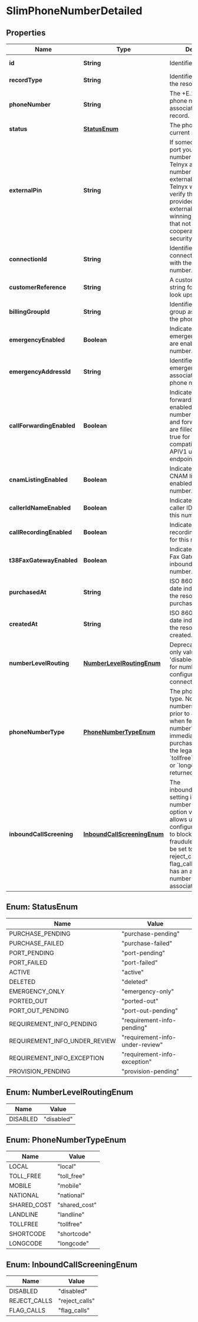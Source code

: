 

# SlimPhoneNumberDetailed


## Properties

| Name | Type | Description | Notes |
|------------ | ------------- | ------------- | -------------|
|**id** | **String** | Identifies the resource. |  [optional] [readonly] |
|**recordType** | **String** | Identifies the type of the resource. |  [optional] [readonly] |
|**phoneNumber** | **String** | The +E.164-formatted phone number associated with this record. |  [optional] [readonly] |
|**status** | [**StatusEnum**](#StatusEnum) | The phone number&#39;s current status. |  [optional] [readonly] |
|**externalPin** | **String** | If someone attempts to port your phone number away from Telnyx and your phone number has an external PIN set, Telnyx will attempt to verify that you provided the correct external PIN to the winning carrier. Note that not all carriers cooperate with this security mechanism. |  [optional] |
|**connectionId** | **String** | Identifies the connection associated with the phone number. |  [optional] |
|**customerReference** | **String** | A customer reference string for customer look ups. |  [optional] |
|**billingGroupId** | **String** | Identifies the billing group associated with the phone number. |  [optional] |
|**emergencyEnabled** | **Boolean** | Indicates whether emergency services are enabled for this number. |  [optional] [readonly] |
|**emergencyAddressId** | **String** | Identifies the emergency address associated with the phone number. |  [optional] [readonly] |
|**callForwardingEnabled** | **Boolean** | Indicates if call forwarding will be enabled for this number if forwards_to and forwarding_type are filled in. Defaults to true for backwards compatibility with APIV1 use of numbers endpoints. |  [optional] [readonly] |
|**cnamListingEnabled** | **Boolean** | Indicates whether a CNAM listing is enabled for this number. |  [optional] [readonly] |
|**callerIdNameEnabled** | **Boolean** | Indicates whether caller ID is enabled for this number. |  [optional] [readonly] |
|**callRecordingEnabled** | **Boolean** | Indicates whether call recording is enabled for this number. |  [optional] [readonly] |
|**t38FaxGatewayEnabled** | **Boolean** | Indicates whether T38 Fax Gateway for inbound calls to this number. |  [optional] [readonly] |
|**purchasedAt** | **String** | ISO 8601 formatted date indicating when the resource was purchased. |  [optional] [readonly] |
|**createdAt** | **String** | ISO 8601 formatted date indicating when the resource was created. |  [optional] [readonly] |
|**numberLevelRouting** | [**NumberLevelRoutingEnum**](#NumberLevelRoutingEnum) | Deprecated field, the only value for this is &#39;disabled&#39;. All routing for numbers should be configured via connection settings. |  [optional] |
|**phoneNumberType** | [**PhoneNumberTypeEnum**](#PhoneNumberTypeEnum) | The phone number&#39;s type. Note: For numbers purchased prior to July 2023 or when fetching a number&#39;s details immediately after a purchase completes, the legacy values &#x60;tollfree&#x60;, &#x60;shortcode&#x60; or &#x60;longcode&#x60; may be returned instead. |  [optional] [readonly] |
|**inboundCallScreening** | [**InboundCallScreeningEnum**](#InboundCallScreeningEnum) | The inbound_call_screening setting is a phone number configuration option variable that allows users to configure their settings to block or flag fraudulent calls. It can be set to disabled, reject_calls, or flag_calls. This feature has an additional per-number monthly cost associated with it. |  [optional] |



## Enum: StatusEnum

| Name | Value |
|---- | -----|
| PURCHASE_PENDING | &quot;purchase-pending&quot; |
| PURCHASE_FAILED | &quot;purchase-failed&quot; |
| PORT_PENDING | &quot;port-pending&quot; |
| PORT_FAILED | &quot;port-failed&quot; |
| ACTIVE | &quot;active&quot; |
| DELETED | &quot;deleted&quot; |
| EMERGENCY_ONLY | &quot;emergency-only&quot; |
| PORTED_OUT | &quot;ported-out&quot; |
| PORT_OUT_PENDING | &quot;port-out-pending&quot; |
| REQUIREMENT_INFO_PENDING | &quot;requirement-info-pending&quot; |
| REQUIREMENT_INFO_UNDER_REVIEW | &quot;requirement-info-under-review&quot; |
| REQUIREMENT_INFO_EXCEPTION | &quot;requirement-info-exception&quot; |
| PROVISION_PENDING | &quot;provision-pending&quot; |



## Enum: NumberLevelRoutingEnum

| Name | Value |
|---- | -----|
| DISABLED | &quot;disabled&quot; |



## Enum: PhoneNumberTypeEnum

| Name | Value |
|---- | -----|
| LOCAL | &quot;local&quot; |
| TOLL_FREE | &quot;toll_free&quot; |
| MOBILE | &quot;mobile&quot; |
| NATIONAL | &quot;national&quot; |
| SHARED_COST | &quot;shared_cost&quot; |
| LANDLINE | &quot;landline&quot; |
| TOLLFREE | &quot;tollfree&quot; |
| SHORTCODE | &quot;shortcode&quot; |
| LONGCODE | &quot;longcode&quot; |



## Enum: InboundCallScreeningEnum

| Name | Value |
|---- | -----|
| DISABLED | &quot;disabled&quot; |
| REJECT_CALLS | &quot;reject_calls&quot; |
| FLAG_CALLS | &quot;flag_calls&quot; |




